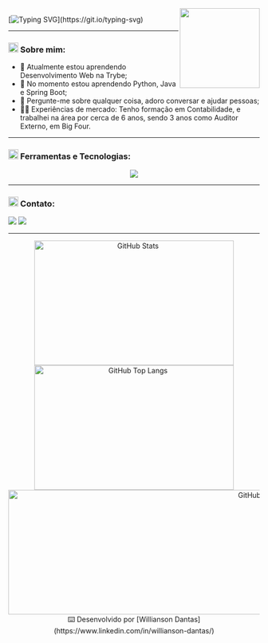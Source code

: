 <!--- Olá, esse é meu readme, fique à vontade para utilizá-lo como quiser! -->

<img align="right" height="160" src="https://media4.giphy.com/media/qgQUggAC3Pfv687qPC/giphy.gif" />

[![Typing SVG](https://readme-typing-svg.demolab.com?font=Fira+Code&size=30&duration=1000&pause=300&color=9583EB&center=true&multiline=true&width=600&height=150&lines=Ol%C3%A1+%F0%9F%91%8B!+;Sou+Willianson+Dantas.;Desenvolvedor+Full+Stack.;Bem+vindo+ao+meu+perfil+GitHub.)](https://git.io/typing-svg)

-----

### <img height="20" src="https://raw.githubusercontent.com/innng/innng/master/assets/soulgem-sayaka.gif"/> Sobre mim:

- 🔭 Atualmente estou aprendendo Desenvolvimento Web na Trybe;
- 🌱 No momento estou aprendendo Python, Java e Spring Boot;
- 💬 Pergunte-me sobre qualquer coisa, adoro conversar e ajudar pessoas;
- :man_health_worker: Experiências de mercado: Tenho formação em Contabilidade, e trabalhei na área por cerca de 6 anos, sendo 3 anos como Auditor Externo, em Big Four.

-----
  
### <img height="20" src="https://raw.githubusercontent.com/innng/innng/master/assets/soulgem-sayaka.gif"/> Ferramentas e Tecnologias:

 <p align="center">
   <a href="https://skillicons.dev">
     <img src="https://skillicons.dev/icons?i=bash,bootstrap,css,docker,express,git,github,heroku,html,js,jest,linux,mongodb,mysql,nodejs,py,react,redux,styledcomponents,sequelize,tailwind,ts,vscode," />
   </a>
 </p>

-----

### <img height="20" src="https://raw.githubusercontent.com/innng/innng/master/assets/soulgem-sayaka.gif"/> Contato:

<div>
<a href = "mailto:williansondantas@gmail.com"><img src="https://img.shields.io/badge/Gmail-D14836?style=for-the-badge&logo=gmail&logoColor=white" target="_blank"></a>
<a href="https://www.linkedin.com/in/willianson-dantas/" target="_blank"><img src="https://img.shields.io/badge/-LinkedIn-%230077B5?style=for-the-badge&logo=linkedin&logoColor=white" target="_blank"></a>   
</div>

-----

<div align="center">
  <img alt="GitHub Stats" height="250" width="400px" src="http://github-profile-summary-cards.vercel.app/api/cards/stats?username=WilliansonDantas&theme=github_dark"/>
  <img alt="GitHub Top Langs" height="250" width="400px" src="http://github-profile-summary-cards.vercel.app/api/cards/repos-per-language?username=WilliansonDantas&theme=github_dark"/>
</div>
<div align="center">
<img align="right" alt="GitHub Details" height="250" width="1000" src="http://github-profile-summary-cards.vercel.app/api/cards/profile-details?username=WilliansonDantas&theme=github_dark"/>
</div>


<br>


<div align="center">
⌨️ Desenvolvido por [Willianson Dantas](https://www.linkedin.com/in/willianson-dantas/)
</div>



